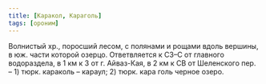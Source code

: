 ```yaml
---
title: [Каракол, Караголь]
tags: [ороним]
---
```


Волнистый хр., поросший лесом, с полянами и рощами вдоль вершины, в юж. части
которой озерцо. Ответвляется к СЗ–С от главного водораздела, в 1 км к З от г.
Айваз-Кая, в 2 км к СВ от Шеленского пер. – 1) тюрк. караколь – караул; 2) тюрк.
кара голь черное озеро.
